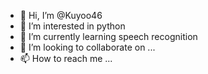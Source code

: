 - 👋 Hi, I’m @Kuyoo46
- 👀 I’m interested in python
- 🌱 I’m currently learning speech recognition
- 💞️ I’m looking to collaborate on ...
- 📫 How to reach me ...

<!---
Kuyoo46/Kuyoo46 is a ✨ special ✨ repository because its `README.md` (this file) appears on your GitHub profile.
You can click the Preview link to take a look at your changes.
--->
